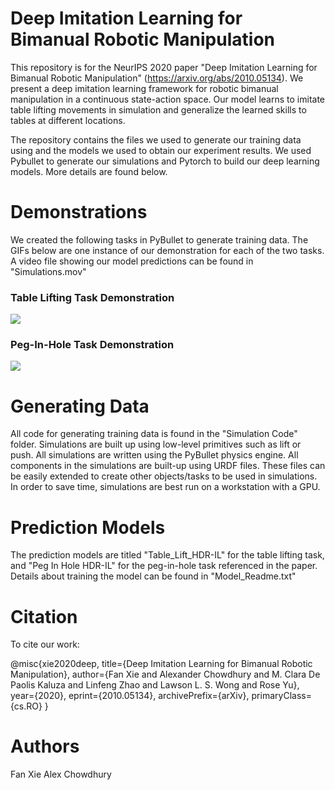 

# Deep Imitation Learning for Bimanual Robotic Manipulation


This repository is for the NeurIPS 2020 paper "Deep Imitation Learning for Bimanual Robotic Manipulation" (https://arxiv.org/abs/2010.05134). We present a deep imitation learning framework for robotic bimanual manipulation in a continuous state-action space. Our model learns to imitate table lifting movements in simulation and generalize the learned skills to tables at different locations.

The repository contains the files we used to generate our training data using and the models we used to obtain our experiment results. We used Pybullet to generate our simulations and Pytorch to build our deep learning models. More details are found below.


# Demonstrations
We created the following tasks in PyBullet to generate training data. The GIFs below are one instance of our demonstration for each of the two tasks. A video file showing our model predictions can be found in "Simulations.mov"

### Table Lifting Task Demonstration                                               

![](https://github.com/Rose-STL-Lab/HDR-IL/blob/master/table_lift.gif)       

### Peg-In-Hole Task Demonstration  

![](https://github.com/Rose-STL-Lab/HDR-IL/blob/master/peg_in_hole.gif)      




# Generating Data

All code for generating training data is found in the "Simulation Code" folder. Simulations are built up using low-level primitives such as lift or push. All simulations are written using the PyBullet physics engine. All components in the simulations are built-up using URDF files. These files can be easily extended to create other objects/tasks to be used in simulations. In order to save time, simulations are best run on a workstation with a GPU.

# Prediction Models
The prediction models are titled "Table_Lift_HDR-IL" for the table lifting task, and "Peg In Hole HDR-IL" for the peg-in-hole task referenced in the paper. Details about training the model can be found in "Model_Readme.txt"

# Citation
To cite our work:

@misc{xie2020deep,
      title={Deep Imitation Learning for Bimanual Robotic Manipulation}, 
      author={Fan Xie and Alexander Chowdhury and M. Clara De Paolis Kaluza and Linfeng Zhao and Lawson L. S. Wong and Rose Yu},
      year={2020},
      eprint={2010.05134},
      archivePrefix={arXiv},
      primaryClass={cs.RO}
}


# Authors

Fan Xie
Alex Chowdhury








